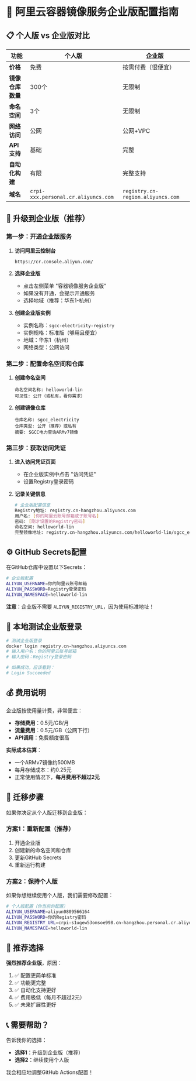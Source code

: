 # 🏢 阿里云容器镜像服务企业版配置指南

## 📋 个人版 vs 企业版对比

| 功能 | 个人版 | 企业版 |
|------|--------|--------|
| **价格** | 免费 | 按需付费（很便宜） |
| **镜像仓库数量** | 300个 | 无限制 |
| **命名空间** | 3个 | 无限制 |
| **网络访问** | 公网 | 公网+VPC |
| **API支持** | 基础 | 完整 |
| **自动化构建** | 有限 | 完整支持 |
| **域名** | `crpi-xxx.personal.cr.aliyuncs.com` | `registry.cn-region.aliyuncs.com` |

## 🚀 升级到企业版（推荐）

### 第一步：开通企业版服务

1. **访问阿里云控制台**
   ```
   https://cr.console.aliyun.com/
   ```

2. **选择企业版**
   - 点击左侧菜单 "容器镜像服务企业版"
   - 如果没有开通，会提示开通服务
   - 选择地域（推荐：华东1-杭州）

3. **创建企业版实例**
   - 实例名称：`sgcc-electricity-registry`
   - 实例规格：标准版（够用且便宜）
   - 地域：华东1（杭州）
   - 网络类型：公网访问

### 第二步：配置命名空间和仓库

1. **创建命名空间**
   ```
   命名空间名称: helloworld-lin
   可见性: 公开（或私有，看你需求）
   ```

2. **创建镜像仓库**
   ```
   仓库名称: sgcc_electricity
   仓库类型: 公开（推荐）或私有
   摘要: SGCC电力查询ARMv7镜像
   ```

### 第三步：获取访问凭证

1. **进入访问凭证页面**
   - 在企业版实例中点击 "访问凭证"
   - 设置Registry登录密码

2. **记录关键信息**
   ```bash
   # 企业版配置信息
   Registry地址: registry.cn-hangzhou.aliyuncs.com
   用户名: [你的阿里云账号邮箱或子账号名]
   密码: [刚才设置的Registry密码]
   命名空间: helloworld-lin
   完整镜像地址: registry.cn-hangzhou.aliyuncs.com/helloworld-lin/sgcc_electricity:armv7-latest
   ```

## ⚙️ GitHub Secrets配置

在GitHub仓库中设置以下Secrets：

```bash
# 企业版配置
ALIYUN_USERNAME=你的阿里云账号邮箱
ALIYUN_PASSWORD=Registry登录密码
ALIYUN_NAMESPACE=helloworld-lin
```

**注意**：企业版不需要 `ALIYUN_REGISTRY_URL`，因为使用标准地址！

## 🧪 本地测试企业版登录

```bash
# 测试企业版登录
docker login registry.cn-hangzhou.aliyuncs.com
# 输入用户名：你的阿里云账号邮箱
# 输入密码：Registry登录密码

# 如果成功，应该看到：
# Login Succeeded
```

## 💰 费用说明

企业版按使用量计费，非常便宜：

- **存储费用**：0.5元/GB/月
- **流量费用**：0.5元/GB（公网下行）
- **API调用**：免费额度很高

**实际成本估算**：
- 一个ARMv7镜像约500MB
- 每月存储成本：约0.25元
- 正常使用情况下，**每月费用不超过2元**

## 🔄 迁移步骤

如果你决定从个人版迁移到企业版：

### 方案1：重新配置（推荐）
1. 开通企业版
2. 创建新的命名空间和仓库
3. 更新GitHub Secrets
4. 重新运行构建

### 方案2：保持个人版
如果你想继续使用个人版，我们需要修改配置：

```bash
# 个人版配置（你当前的配置）
ALIYUN_USERNAME=aliyun0809566164
ALIYUN_PASSWORD=你的Registry密码
ALIYUN_REGISTRY_URL=crpi-s1ugew53omsoe998.cn-hangzhou.personal.cr.aliyuncs.com
ALIYUN_NAMESPACE=helloworld-lin
```

## 🎯 推荐选择

**强烈推荐企业版**，原因：
1. ✅ 配置更简单标准
2. ✅ 功能更完整
3. ✅ 自动化支持更好
4. ✅ 费用极低（每月不超过2元）
5. ✅ 未来扩展性更好

## 📞 需要帮助？

告诉我你的选择：
- **选择1**：升级到企业版（推荐）
- **选择2**：继续使用个人版

我会相应地调整GitHub Actions配置！
